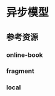 # 异步模型

<!--ts-->


<!-- Created by https://github.com/ekalinin/github-markdown-toc -->
<!-- Added by: kuanhsiaokuo, at: Sat Jul  9 22:46:12 CST 2022 -->

<!--te-->

## 参考资源

### online-book

### fragment

### local